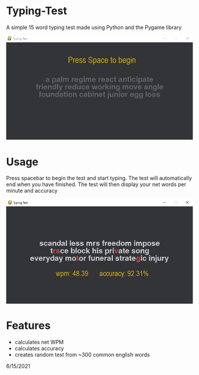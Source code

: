 # Typing-Test
A simple 15 word typing test made using Python and the Pygame library

![](https://raw.githubusercontent.com/Adamv27/Typing-Test/master/images/beginning.PNG)

# Usage
Press spacebar to begin the test and start typing. The test will automatically end when you have finished.
The test will then display your net words per minute and accuracy

![](https://raw.githubusercontent.com/Adamv27/Typing-Test/master/images/end.PNG)


# Features
- calculates net WPM
- calculates accuracy
- creates random test from ~300 common english words

6/15/2021
